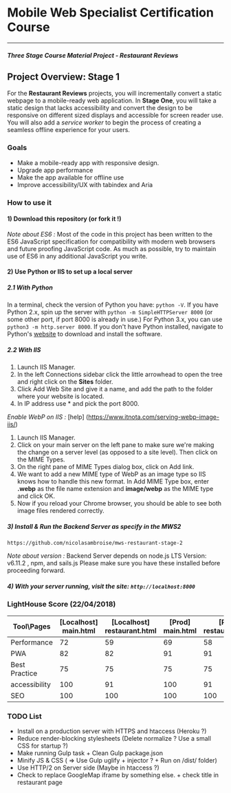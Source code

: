 # Mobile Web Specialist Certification Course
---
#### _Three Stage Course Material Project - Restaurant Reviews_

## Project Overview: Stage 1

For the **Restaurant Reviews** projects, you will incrementally convert a static webpage to a mobile-ready web application. In **Stage One**, you will take a static design that lacks accessibility and convert the design to be responsive on different sized displays and accessible for screen reader use. You will also add a _service worker_ to begin the process of creating a seamless offline experience for your users.

### Goals

- Make a mobile-ready app with responsive design.
- Upgrade app performance
- Make the app available for offline use
- Improve accessibility/UX with tabindex and Aria

### How to use it

#### 1) Download this repository (or fork it !)

_Note about ES6 :_
Most of the code in this project has been written to the ES6 JavaScript specification for compatibility with modern web browsers and future proofing JavaScript code. As much as possible, try to maintain use of ES6 in any additional JavaScript you write.

#### 2) Use Python or IIS to set up a local server

##### 2.1 With Python
In a terminal, check the version of Python you have: `python -V`. If you have Python 2.x, spin up the server with `python -m SimpleHTTPServer 8000` (or some other port, if port 8000 is already in use.) For Python 3.x, you can use `python3 -m http.server 8000`. If you don't have Python installed, navigate to Python's [website](https://www.python.org/) to download and install the software.

##### 2.2 With IIS
1. Launch IIS Manager.
2. In the left Connections sidebar click the little arrowhead to open the tree and right click on the **Sites** folder.
3. Click Add Web Site and give it a name, and add the path to the folder where your website is located.
4. In IP address use * and pick the port 8000.

_Enable WebP on IIS :_ [help] (https://www.itnota.com/serving-webp-image-iis/)
1. Launch IIS Manager.
2. Click on your main server on the left pane to make sure we're making the change on a server level (as opposed to a site level). Then click on the MIME Types.
3. On the right pane of MIME Types dialog box, click on Add link.
4. We want to add a new MIME type of WebP as an image type so IIS knows how to handle this new format.
In Add MIME Type box, enter **.webp** as the file name extension and **image/webp** as the MIME type and click OK.
5. Now if you reload your Chrome browser, you should be able to see both image files rendered correctly.

##### 3) Install & Run the Backend Server as specify in the MWS2
`https://github.com/nicolasambroise/mws-restaurant-stage-2`

_Note about version :_ Backend Server depends on node.js LTS Version: v6.11.2 , npm, and sails.js Please make sure you have these installed before proceeding forward.


##### 4) With your server running, visit the site: `http://localhost:8000`

### LightHouse Score (22/04/2018)

| Tool\Pages | [Localhost] main.html | [Localhost] restaurant.html | [Prod] main.html | [Prod] restaurant.html |
| --- | --- | --- | --- | --- |
| Performance | 72 | 59 | 69 | 58 |
| PWA | 82 | 82 | 91 | 91 |
| Best Practice | 75 | 75 | 75 | 75 |
| accessibility | 100 | 91 | 100 | 91 |
| SEO | 100 | 100 | 100 | 100 |

### TODO List

- Install on a production server with HTTPS and htaccess (Heroku ?)
- Reduce render-blocking stylesheets (Delete normalize ? Use a small CSS for startup ?)
- Make running Gulp task + Clean Gulp package.json
- Minify JS & CSS ( => Use Gulp uglify + injector ? + Run on /dist/ folder)
- Use HTTP/2 on Server side (Maybe in htaccess ?)
- Check to replace GoogleMap iframe by something else. + check title in restaurant page
